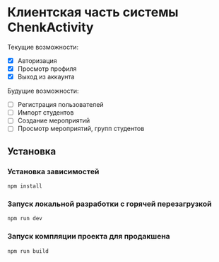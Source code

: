 # Клиентская часть системы ChenkActivity
Текущие возможности:
- [x] Авторизация
- [x] Просмотр профиля
- [x] Выход из аккаунта

Будущие возможности:
- [ ] Регистрация пользователей
- [ ] Импорт студентов
- [ ] Создание мероприятий
- [ ] Просмотр мероприятий, групп студентов

## Установка
### Установка зависимостей
```shell
npm install
```

### Запуск локальной разработки с горячей перезагрузкой
```shell
npm run dev
```

### Запуск компляции проекта для продакшена
```shell
npm run build
```